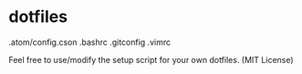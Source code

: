dotfiles
========

.atom/config.cson
.bashrc
.gitconfig
.vimrc

Feel free to use/modify the setup script for your own dotfiles. (MIT License)
